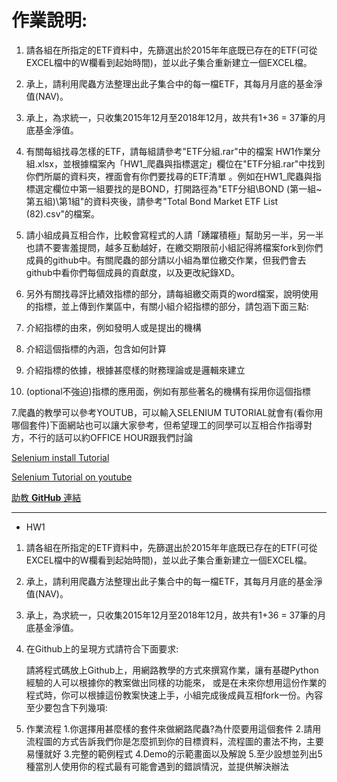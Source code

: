 # 作業說明:
1. 請各組在所指定的ETF資料中，先篩選出於2015年年底既已存在的ETF(可從EXCEL檔中的W欄看到起始時間)，並以此子集合重新建立一個EXCEL檔。

2. 承上，請利用爬蟲方法整理出此子集合中的每一檔ETF，其每月月底的基金淨值(NAV)。

3. 承上，為求統一，只收集2015年12月至2018年12月，故共有1+36 = 37筆的月底基金淨值。

4. 有關每組找尋怎樣的ETF，請每組請參考"ETF分組.rar"中的檔案 HW1作業分組.xlsx，並根據檔案內「HW1_爬蟲與指標選定」欄位在"ETF分組.rar"中找到你們所屬的資料夾，裡面會有你們要找尋的ETF清單 。例如在HW1_爬蟲與指標選定欄位中第一組要找的是BOND，打開路徑為"ETF分組\BOND (第一組~第五組)\第1組"的資料夾後，請參考"Total Bond Market ETF List (82).csv"的檔案。

5. 請小組成員互相合作，比較會寫程式的人請「踴躍積極」幫助另一半，另一半也請不要害羞提問，越多互動越好，在繳交期限前小組記得將檔案fork到你們成員的github中。有關爬蟲的部分請以小組為單位繳交作業，但我們會去github中看你們每個成員的貢獻度，以及更改紀錄XD。

6. 另外有關找尋評比績效指標的部分，請每組繳交兩頁的word檔案，說明使用的指標，並上傳到作業區中，有關小組介紹指標的部分，請包涵下面三點:
  1. 介紹指標的由來，例如發明人或是提出的機構
  2. 介紹這個指標的內涵，包含如何計算
  3. 介紹指標的依據，根據甚麼樣的財務理論或是邏輯來建立
  4. (optional不強迫)指標的應用面，例如有那些著名的機構有採用你這個指標

7.爬蟲的教學可以參考YOUTUB，可以輸入SELENIUM TUTORIAL就會有(看你用哪個套件)下面網站也可以讓大家參考，但希望理工的同學可以互相合作指導對方，不行的話可以約OFFICE HOUR跟我們討論

[Selenium install Tutorial](https://medium.com/@NorthBei/%E5%9C%A8windows%E4%B8%8A%E5%AE%89%E8%A3%9Dpython-selenium-%E7%B0%A1%E6%98%93%E6%95%99%E5%AD%B8-eade1cd2d12d)

[Selenium Tutorial on youtube](https://www.youtube.com/watch?v=o6yzNaRAzW8&list=PLRxMjOjh7Y5fi4ID2YCkcA2vLlD-JNC9i)

[助教 **GitHub** 連結](https://morvanzhou.github.io/tutorials/data-manipulation/scraping/5-01-selenium/)
 
-----
* HW1

1. 請各組在所指定的ETF資料中，先篩選出於2015年年底既已存在的ETF(可從EXCEL檔中的W欄看到起始時間)，並以此子集合重新建立一個EXCEL檔。

2. 承上，請利用爬蟲方法整理出此子集合中的每一檔ETF，其每月月底的基金淨值(NAV)。

3. 承上，為求統一，只收集2015年12月至2018年12月，故共有1+36 = 37筆的月底基金淨值。

4. 在Github上的呈現方式請符合下面要求:

	請將程式碼放上Github上，用網路教學的方式來撰寫作業，讓有基礎Python經驗的人可以根據你的教案做出同樣的功能來，
	或是在未來你想用這份作業的程式時，你可以根據這份教案快速上手，小組完成後成員互相fork一份。內容至少要包含下列幾項:
5. 作業流程
  1.你選擇用甚麼樣的套件來做網路爬蟲?為什麼要用這個套件
  2.請用流程圖的方式告訴我們你是怎麼抓到你的目標資料，流程圖的畫法不拘，主要易懂就好
  3.完整的範例程式
  4.Demo的示範畫面以及解說
  5.至少設想並列出5種當別人使用你的程式最有可能會遇到的錯誤情況，並提供解決辦法

